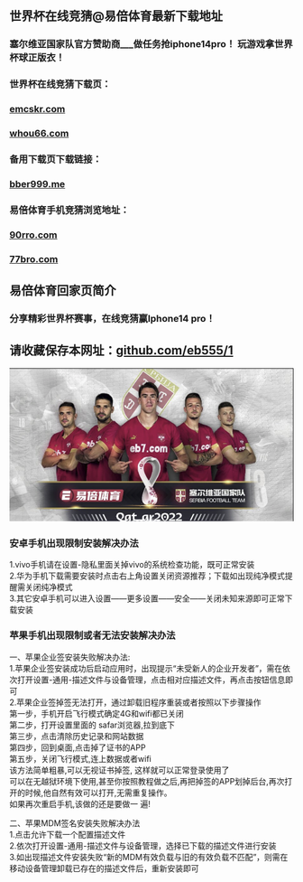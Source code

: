 ## 世界杯在线竞猜@易倍体育最新下载地址

### 塞尔维亚国家队官方赞助商___做任务抢iphone14pro！ 玩游戏拿世界杯球正版衣！
### 世界杯在线竞猜下载页：

### [emcskr.com](https://emcskr.com)<br>

### [whou66.com](https://whou66.com)<br>

 
### 备用下载页下载链接：

### [bber999.me](https://bber999.me)<br>

### 易倍体育手机竞猜浏览地址：
### [90rro.com](https://90rro.com)<br>
### [77bro.com](https://77bro.com)<br>



## 易倍体育回家页简介

### 分享精彩世界杯赛事，在线竞猜赢Iphone14 pro！<br>
## 请收藏保存本网址：[github.com/eb555/1](https://github.com/eb555/1)<br>


![avatar](https://github.com/eb555/2/blob/main/BBB.png?raw=true)

### 安卓手机出现限制安装解决办法

1.vivo手机请在设置-隐私里面关掉vivo的系统检查功能，既可正常安装<br>
2.华为手机下载需要安装时点击右上角设置关闭资源推荐；下载如出现纯净模式提醒需关闭纯净模式<br>
3.其它安卓手机可以进入设置——更多设置——安全——关闭未知来源即可正常下载安装<br>


### 苹果手机出现限制或者无法安装解决办法

一、苹果企业签安装失败解决办法:<br>
1.苹果企业签安装成功后启动应用时，出现提示“未受新人的企业开发者”，需在依次打开设置-通用-描述文件与设备管理，点击相对应描述文件，再点击按钮信息即可<br>
2.苹果企业签掉签无法打开，通过卸载旧程序重装或者按照以下步骤操作<br>
第一步，手机开启飞行模式确定4G和wifi都已关闭<br>
第二步，打开设置里面的 safar浏览器,拉到底下<br>
第三步，点击清除历史记录和网站数据<br>
第四步，回到桌面,点击掉了证书的APP<br>
第五步，关闭飞行模式,连上数据或者wifi<br>
该方法简单粗暴,可以无视证书掉签, 这样就可以正常登录使用了<br>
可以在无越狱环境下使用,甚至你按照教程做之后,再把掉签的APP划掉后台,再次打开的时候,他自然有效可以打开,无需重复操作。<br>
如果再次重启手机,该做的还是要做一 遍!<br>

二、苹果MDM签名安装失败解决办法<br>
1.点击允许下载一个配置描述文件<br>
2.依次打开设置-通用-描述文件与设备管理，选择已下载的描述文件进行安装<br>
3.如出现描述文件安装失败“新的MDM有效负载与旧的有效负载不匹配”，则需在移动设备管理卸载已存在的描述文件后，重新安装即可<br>